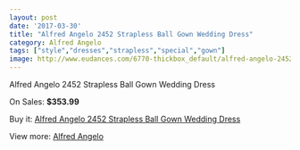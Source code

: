 ```yaml
---
layout: post
date: '2017-03-30'
title: "Alfred Angelo 2452 Strapless Ball Gown Wedding Dress"
category: Alfred Angelo
tags: ["style","dresses","strapless","special","gown"]
image: http://www.eudances.com/6770-thickbox_default/alfred-angelo-2452-strapless-ball-gown-wedding-dress.jpg
---
```

Alfred Angelo 2452 Strapless Ball Gown Wedding Dress

On Sales: **$353.99**
<a href="https://www.eudances.com/en/alfred-angelo/2499-alfred-angelo-2452-strapless-ball-gown-wedding-dress.html"><amp-img layout="responsive" width="600" height="600" src="//www.eudances.com/6770-thickbox_default/alfred-angelo-2452-strapless-ball-gown-wedding-dress.jpg" alt="Alfred Angelo 2452 Strapless Ball Gown Wedding Dress 0" /></a>

Buy it: [Alfred Angelo 2452 Strapless Ball Gown Wedding Dress](https://www.eudances.com/en/alfred-angelo/2499-alfred-angelo-2452-strapless-ball-gown-wedding-dress.html "Alfred Angelo 2452 Strapless Ball Gown Wedding Dress")

View more: [Alfred Angelo](https://www.eudances.com/en/36-alfred-angelo "Alfred Angelo")